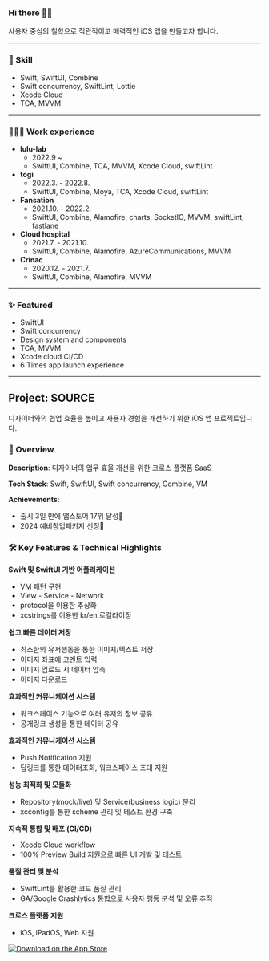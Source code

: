 ### Hi there 👋🏻
사용자 중심의 철학으로 직관적이고 매력적인 iOS 앱을 만들고자 합니다.

-------------------

### 🍳 Skill

- Swift, SwiftUI, Combine
- Swift concurrency, SwiftLint, Lottie
- Xcode Cloud
- TCA, MVVM

-------------------

### 🧑🏻‍💻 Work experience

- **lulu-lab**
	- 2022.9 ~
	- SwiftUI, Combine, TCA, MVVM, Xcode Cloud, swiftLint
- **togi**
	- 2022.3. - 2022.8.
	- SwiftUI, Combine, Moya, TCA, Xcode Cloud, swiftLint
- **Fansation**
	- 2021.10. - 2022.2.
	- SwiftUI, Combine, Alamofire, charts, SocketIO, MVVM, swiftLint, fastlane
- **Cloud hospital**
	- 2021.7. - 2021.10.
	- SwiftUI, Combine,  Alamofire, AzureCommunications, MVVM
- **Crinac**
	- 2020.12. - 2021.7.
	- SwiftUI, Combine, Alamofire, MVVM

-------------------

### ✨ Featured

- SwiftUI
- Swift concurrency
- Design system and components
- TCA, MVVM
- Xcode cloud CI/CD
- 6 Times app launch experience

-------------------

## Project: SOURCE

디자이너와의 협업 효율을 높이고 사용자 경험을 개선하기 위한 iOS 앱 프로젝트입니다.

### 🌟 Overview

**Description**: 디자이너의 업무 효율 개선을 위한 크로스 플랫폼 SaaS

**Tech Stack**: Swift, SwiftUI, Swift concurrency, Combine, VM

**Achievements**: 
  - 출시 3일 만에 앱스토어 17위 달성🎉
  - 2024 예비창업패키지 선정🎉

### 🛠 Key Features & Technical Highlights

**Swift 및 SwiftUI 기반 어플리케이션**
- VM 패턴 구현
- View - Service - Network
- protocol을 이용한 추상화
- xcstrings를 이용한 kr/en 로컬라이징

**쉽고 빠른 데이터 저장**
- 최소한의 유저행동을 통한 이미지/텍스트 저장
- 이미지 좌표에 코멘트 입력
- 이미지 업로드 시 데이터 압축
- 이미지 다운로드
  
**효과적인 커뮤니케이션 시스템**
- 워크스페이스 기능으로 여러 유저의 정보 공유
- 공개링크 생성을 통한 데이터 공유

**효과적인 커뮤니케이션 시스템**
- Push Notification 지원
- 딥링크를 통한 데이터조회, 워크스페이스 초대 지원

**성능 최적화 및 모듈화**
- Repository(mock/live) 및 Service(business logic) 분리
- xcconfig를 통한 scheme 관리 및 테스트 환경 구축

**지속적 통합 및 배포 (CI/CD)**
- Xcode Cloud workflow
- 100% Preview Build 지원으로 빠른 UI 개발 및 테스트

**품질 관리 및 분석**
- SwiftLint를 활용한 코드 품질 관리
- GA/Google Crashlytics 통합으로 사용자 행동 분석 및 오류 추적

**크로스 플랫폼 지원**
- iOS, iPadOS, Web 지원

[![Download on the App Store](https://tools.applemediaservices.com/api/badges/download-on-the-app-store/black/en-us?size=250x83&amp;releaseDate=1660780800)](https://apps.apple.com/app/1660935438)
